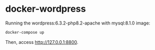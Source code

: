 # docker-wordpress

Running the wordpress:6.3.2-php8.2-apache with mysql:8.1.0 image:

```bash
docker-compose up
```
Then, access http://127.0.0.1:8800.

